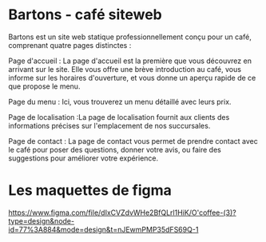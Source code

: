 # Bartons - café siteweb
Bartons est un site web statique professionnellement conçu pour un café, comprenant quatre pages distinctes :

Page d'accueil : La page d'accueil est la première que vous découvrez en arrivant sur le site. Elle vous offre une brève introduction au café, vous informe sur les horaires d'ouverture, et vous donne un aperçu rapide de ce que propose le menu.

Page du menu : Ici, vous trouverez un menu détaillé avec leurs prix.

Page de localisation :La page de localisation fournit aux clients des informations précises sur l'emplacement de nos succursales.

Page de contact : La page de contact vous permet de prendre contact avec le café pour poser des questions, donner votre avis, ou faire des suggestions pour améliorer votre expérience.

# Les maquettes de figma
 https://www.figma.com/file/dIxCVZdvWHe2BfQLrl1HiK/O'coffee-(3)?type=design&node-id=77%3A884&mode=design&t=nJEwmPMP35dFS69Q-1
 